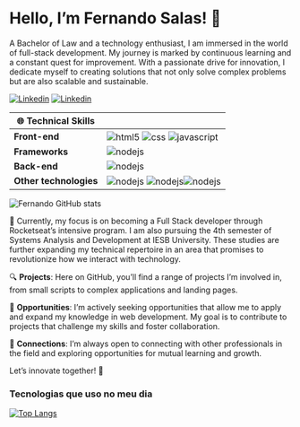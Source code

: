 # Hello, I’m Fernando Salas! 👋

A Bachelor of Law and a technology enthusiast, I am immersed in the world of full-stack development. My journey is marked by continuous learning and a constant quest for improvement. With a passionate drive for innovation, I dedicate myself to creating solutions that not only solve complex problems but are also scalable and sustainable.

[![Linkedin](https://img.shields.io/badge/LinkedIn-0077B5?style=for-the-badge&logo=linkedin&logoColor=white)](https://www.linkedin.com/in/salas-fernando/)
[![Linkedin](https://img.shields.io/badge/Instagram-E4405F?style=for-the-badge&logo=instagram&logoColor=white)](https://www.instagram.com/fernando_salas9/)

| 🌐 **Technical Skills** | |
| - | - |
| **Front-end**           | <div> <img align="center" alt="html5" src="https://img.shields.io/badge/HTML5-E34F26?style=for-the-badge&logo=html5&logoColor=white" /> <img align="center" alt="css" src="https://img.shields.io/badge/CSS3-1572B6?style=for-the-badge&logo=css3&logoColor=white" /> <img align="center" alt="javascript" src="https://img.shields.io/badge/JavaScript-F7DF1E?style=for-the-badge&logo=javascript&logoColor=black" /></div> |
| **Frameworks**          | <div><img align="center"  alt="nodejs" src="https://img.shields.io/badge/React-20232A?style=for-the-badge&logo=react&logoColor=61DAFB" /></div>|
| **Back-end**            | <div><img align="center" alt="nodejs" src="https://img.shields.io/badge/Node.js-43853D?style=for-the-badge&logo=node.js&logoColor=white" /></div>|
| **Other technologies**  | <div><img align="center" alt="nodejs" src="https://img.shields.io/badge/Figma-F24E1E?style=for-the-badge&logo=figma&logoColor=purple" /> <img align="center" alt="nodejs" src="https://img.shields.io/badge/GitHub-100000?style=for-the-badge&logo=github&logoColor=white" /><img align="center" alt="nodejs" src="https://img.shields.io/badge/GIT-E44C30?style=for-the-badge&logo=git&logoColor=white" /></div>            |

![Fernando GitHub stats](https://github-readme-stats.vercel.app/api?username=Salasfernando&show_icons=true&theme=dracula)

🚀 Currently, my focus is on becoming a Full Stack developer through Rocketseat’s intensive program. I am also pursuing the 4th semester of Systems Analysis and Development at IESB University. These studies are further expanding my technical repertoire in an area that promises to revolutionize how we interact with technology.

🔍 **Projects**: Here on GitHub, you’ll find a range of projects I’m involved in, from small scripts to complex applications and landing pages.

💼 **Opportunities**: I’m actively seeking opportunities that allow me to apply and expand my knowledge in web development. My goal is to contribute to projects that challenge my skills and foster collaboration.

🔗 **Connections**: I’m always open to connecting with other professionals in the field and exploring opportunities for mutual learning and growth.

Let’s innovate together! 🌟

### Tecnologias que uso no meu dia

[![Top Langs](https://github-readme-stats.vercel.app/api/top-langs/?username=Salasfernando)](https://github.com/Salasfernando/github-readme-stats)
